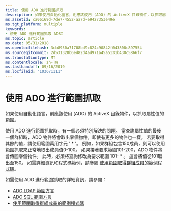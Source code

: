 ```yaml
---
title: 使用 ADO 進行範圍抓取
description: 如果使用自動化語言，則應該使用 (ADO) 的 ActiveX 目錄物件，以抓取屬性值的範圍。使用 ADO 進行範圍抓取時，有一個必須特別解決的問題。
ms.assetid: ca06169d-7de7-4552-aa7d-e9427353e49e
ms.tgt_platform: multiple
keywords:
- 使用 ADO 進行範圍抓取 ADSI
ms.topic: article
ms.date: 05/31/2018
ms.openlocfilehash: 3cb8950a71708bd9c824c90842f043808c897554
ms.sourcegitcommit: 2d531328b6ed82d4ad971a45a5131b430c5866f7
ms.translationtype: MT
ms.contentlocale: zh-TW
ms.lasthandoff: 09/16/2019
ms.locfileid: "103671111"
---
```

# <a name="using-ado-for-range-retrieval"></a>使用 ADO 進行範圍抓取

如果使用自動化語言，則應該使用 (ADO) 的 ActiveX 目錄物件，以抓取屬性值的範圍。

使用 ADO 進行範圍抓取時，有一個必須特別解決的問題。 當查詢屬性值的最後一個群組時，ADO 物件將會取出零個物件，即使有更多的物件也一樣。 若要取得其餘的值，請使用範圍萬用字元 ' \* '。 例如，如果群組包含150成員，則可以使用範圍抓取來正常地取出成員值0-100。 如果接著要求範圍101-200，ADO 物件將會傳回零個物件。 此時，必須將查詢修改為要求範圍 101- \* 。 這會將值從101取出至150。 如需詳細資訊和程式碼範例，請參閱 [使用範圍取得群組成員的範例程式碼](example-code-for-using-ranging-to-retrieve-members-of-a-group.md)。

如需使用 ADO 進行範圍抓取的詳細資訊，請參閱：

-   [ADO LDAP 範圍方言](ado-ldap-ranging-dialect.md)
-   [ADO SQL 範圍方言](ado-sql-ranging-dialect.md)
-   [使用範圍取得群組成員的範例程式碼](example-code-for-using-ranging-to-retrieve-members-of-a-group.md)

 

 




